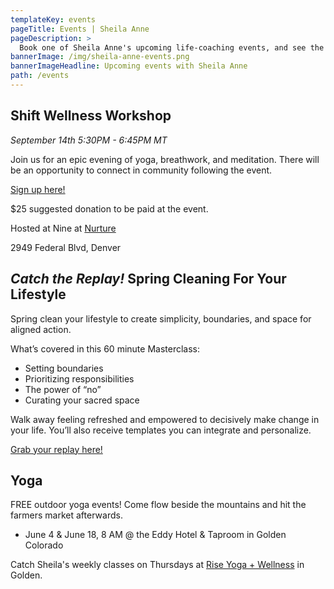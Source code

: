 ```yaml
---
templateKey: events
pageTitle: Events | Sheila Anne
pageDescription: >
  Book one of Sheila Anne's upcoming life-coaching events, and see the schedule for future programs being offered. Don't miss out!
bannerImage: /img/sheila-anne-events.png
bannerImageHeadline: Upcoming events with Sheila Anne
path: /events
---
```


## Shift Wellness Workshop

_September 14th 5:30PM - 6:45PM MT_

Join us for an epic evening of yoga, breathwork, and meditation. There will be an opportunity to connect in community following the event.

[Sign up here!](https://calendly.com/worthitwellness/shift-wellness-workshop-at-nurture?month=2022-09)

$25 suggested donation to be paid at the event.

Hosted at Nine at [Nurture](https://www.visitnurture.com/)

2949 Federal Blvd, Denver

## _Catch the Replay!_ Spring Cleaning For Your Lifestyle

Spring clean your lifestyle to create simplicity, boundaries, and space for aligned action.

What’s covered in this 60 minute Masterclass:

- Setting boundaries
- Prioritizing responsibilities
- The power of “no”
- Curating your sacred space

Walk away feeling refreshed and empowered to decisively make change in your life. You’ll also receive templates you can integrate and personalize.

[Grab your replay here!](https://checkout.square.site/buy/37FRUYMUV42JSOLLJIRW2LOA)

## Yoga

FREE outdoor yoga events! Come flow beside the mountains and hit the farmers market afterwards.

- June 4 & June 18, 8 AM @ the Eddy Hotel & Taproom in Golden Colorado

Catch Sheila's weekly classes on Thursdays at [Rise Yoga + Wellness](https://www.risegolden.com/) in Golden.
